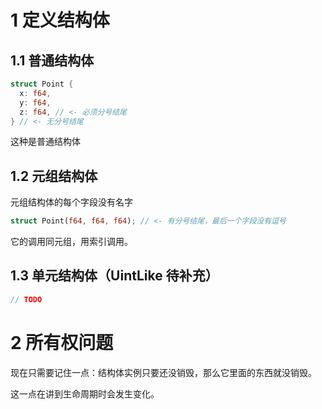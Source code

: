 # 1 定义结构体

## 1.1 普通结构体

``` rust
struct Point {
  x: f64,
  y: f64,
  z: f64, // <- 必须分号结尾
} // <- 无分号结尾
```

这种是普通结构体

## 1.2 元组结构体

元组结构体的每个字段没有名字

``` rust
struct Point(f64, f64, f64); // <- 有分号结尾，最后一个字段没有逗号
```

它的调用同元组，用索引调用。

## 1.3 单元结构体（UintLike 待补充）

``` rust
// TODO
```

# 2 所有权问题

现在只需要记住一点：结构体实例只要还没销毁，那么它里面的东西就没销毁。

这一点在讲到生命周期时会发生变化。